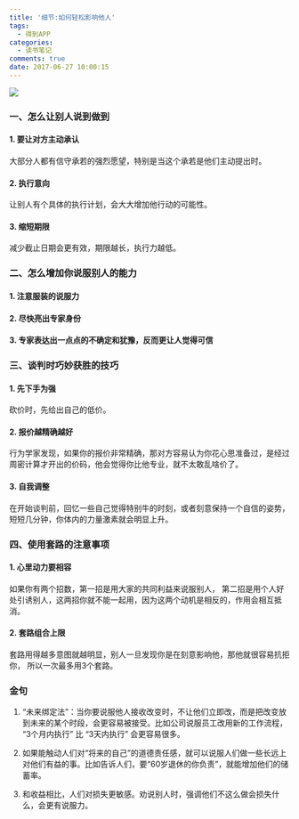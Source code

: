 ```yaml
---
title: '细节:如何轻松影响他人'
tags:
  - 得到APP
categories:
  - 读书笔记
comments: true
date: 2017-06-27 10:00:15
---
```



![](http://op09okwcw.bkt.clouddn.com//book-note/IMG_6824.JPG)

### 一、怎么让别人说到做到

#### 1. 要让对方主动承认

大部分人都有信守承若的强烈愿望，特别是当这个承若是他们主动提出时。

#### 2. 执行意向

让别人有个具体的执行计划，会大大增加他行动的可能性。

#### 3. 缩短期限

减少截止日期会更有效，期限越长，执行力越低。

### 二、怎么增加你说服别人的能力

#### 1. 注意服装的说服力

#### 2. 尽快亮出专家身份

#### 3. 专家表达出一点点的不确定和犹豫，反而更让人觉得可信

### 三、谈判时巧妙获胜的技巧

#### 1. 先下手为强

砍价时，先给出自己的低价。

#### 2. 报价越精确越好

行为学家发现，如果你的报价非常精确，那对方容易认为你花心思准备过，是经过周密计算才开出的价码，他会觉得你比他专业，就不太敢乱啥价了。

#### 3. 自我调整

在开始谈判前，回忆一些自己觉得特别牛的时刻，或者刻意保持一个自信的姿势，短短几分钟，你体内的力量激素就会明显上升。

### 四、使用套路的注意事项

#### 1. 心里动力要相容

如果你有两个招数，第一招是用大家的共同利益来说服别人， 第二招是用个人好处引诱别人，这两招你就不能一起用，因为这两个动机是相反的，作用会相互抵消。

#### 2. 套路组合上限

套路用得越多意图就越明显，别人一旦发现你是在刻意影响他，那他就很容易抗拒你， 所以一次最多用3个套路。

### 金句

1. “未来绑定法”：当你要说服他人接收改变时，不让他们立即改，而是把改变放到未来的某个时段，会更容易被接受。比如公司说服员工改用新的工作流程， “3个月内执行” 比 “3天内执行” 会更容易很多。

2. 如果能触动人们对“将来的自己”的道德责任感，就可以说服人们做一些长远上对他们有益的事。比如告诉人们，要“60岁退休的你负责”，就能增加他们的储蓄率。

3. 和收益相比，人们对损失更敏感。劝说别人时，强调他们不这么做会损失什么，会更有说服力。
